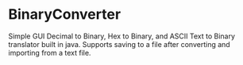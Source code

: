 # BinaryConverter
Simple GUI Decimal to Binary, Hex to Binary, and ASCII Text to Binary translator built in java. Supports saving to a file after converting and importing from a text file.
